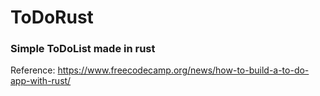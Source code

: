 # ToDoRust
### Simple ToDoList made in rust

Reference: https://www.freecodecamp.org/news/how-to-build-a-to-do-app-with-rust/
